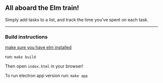 ## All aboard the Elm train!

Simply add tasks to a list, and track the time you've spent on each task.

---

### Build instructions

[make sure you have elm installed](http://elm-lang.org/install)

run:
 `make build`

Then open `index.html` in your browser!

To run electron app version
  run:
    `make app`
